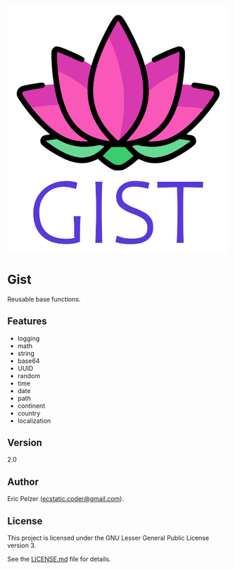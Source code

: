 ![](https://github.com/senselogic/GIST/blob/master/LOGO/gist.png)

# Gist

Reusable base functions.

## Features

*   logging
*   math
*   string
*   base64
*   UUID
*   random
*   time
*   date
*   path
*   continent
*   country
*   localization

## Version

2.0

## Author

Eric Pelzer (ecstatic.coder@gmail.com).

## License

This project is licensed under the GNU Lesser General Public License version 3.

See the [LICENSE.md](LICENSE.md) file for details.
